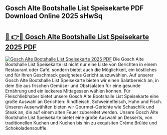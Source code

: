 ## Gosch Alte Bootshalle List Speisekarte PDF Download Online 2025 sHwSq

# <h2><a href="http://gccm47.nevu.top/?p=Gosch+Alte+Bootshalle+List+Speisekarte">🔗 👉🔴 Gosch Alte Bootshalle List Speisekarte 2025 PDF</a></h2>

[![Gosch Alte Bootshalle List Speisekarte 2025 PDF](https://i.imgur.com/dBaPXMq.png)](http://gccm47.nevu.top/?p=Gosch+Alte+Bootshalle+List+Speisekarte)
Die Gosch Alte Bootshalle List Speisekarte ist nicht nur eine Liste von Gerichten in einem Restaurant oder Café, sondern bietet auch die Möglichkeit, ein köstliches und für Ihren Geschmack geeignetes Gericht auszuwählen. Auf unserer Gosch Alte Bootshalle List Speisekarte bieten wir einen Salatbereich an, in dem Sie aus frischen Gemüse- und Obstsalaten für eine gesunde Ernährung und ein leckeres Mittagessen wählen können. Für Fleischliebhaber bietet unsere Gosch Alte Bootshalle List Speisekarte eine große Auswahl an Gerichten: Rindfleisch, Schweinefleisch, Huhn und Fisch. Unseren Auserwählten bieten wir Gourmet-Gerichte wie Schaschlik und Steak an, die auf einem alten Feuer zubereitet werden. Unsere Gosch Alte Bootshalle List Speisekarte bietet eine große Auswahl an Desserts, von traditionellen Kuchen und Kuchen bis hin zu exquisiten Crème Brûlée und Schokoladensouffle.
